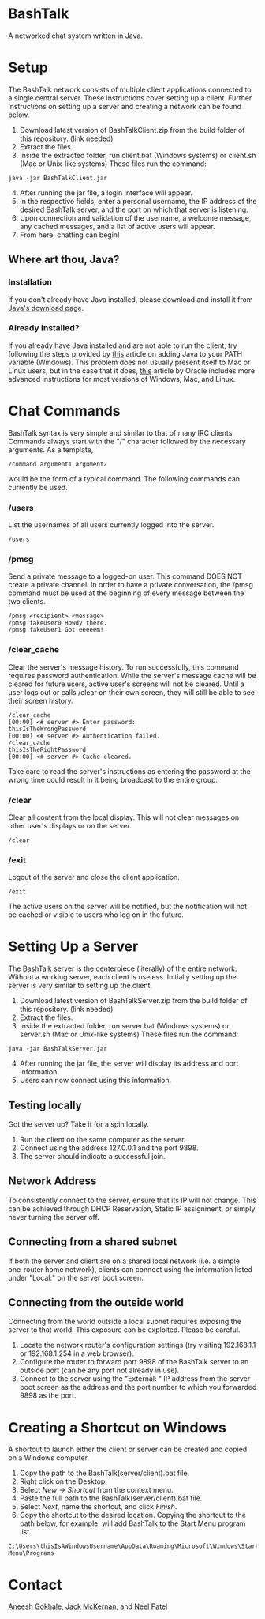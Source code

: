# BashTalk
A networked chat system written in Java.

# Setup
The BashTalk network consists of multiple client applications connected to a single central server. These instructions cover setting up a client. Further instructions on setting up a server and creating a network can be found below.

1. Download latest version of BashTalkClient.zip from the build folder of this repository. (link needed)
2. Extract the files.
3. Inside the extracted folder, run client.bat (Windows systems) or client.sh (Mac or Unix-like systems)
These files run the command:
```
java -jar BashTalkClient.jar
```
4. After running the jar file, a login interface will appear.
5. In the respective fields, enter a personal username, the IP address of the desired BashTalk server, and the port on which that server is listening.
6. Upon connection and validation of the username, a welcome message, any cached messages, and a list of active users will appear.
7. From here, chatting can begin!

## Where art thou, Java?
### Installation
If you don't already have Java installed, please download and install it from [Java's download page](https://www.java.com/en/download/).

### Already installed?
If you already have Java installed and are not able to run the client, try following the steps provided by [this](https://javatutorial.net/set-java-home-windows-10) article on adding Java to your PATH variable (Windows). This problem does not usually present itself to Mac or Linux users, but in the case that it does, [this](https://www.java.com/en/download/help/path.xml) article by Oracle includes more advanced instructions for most versions of Windows, Mac, and Linux.

# Chat Commands
BashTalk syntax is very simple and similar to that of many IRC clients. Commands always start with the "/" character followed by the necessary arguments. As a template,
```
/command argument1 argument2
```
would be the form of a typical command. The following commands can currently be used.

### /users
List the usernames of all users currently logged into the server.
```
/users
```

### /pmsg
Send a private message to a logged-on user. This command DOES NOT create a private channel. In order to have a private conversation, the /pmsg command must be used at the beginning of every message between the two clients. 
```
/pmsg <recipient> <message>
/pmsg fakeUser0 Howdy there.
/pmsg fakeUser1 Got eeeeem!
```

### /clear_cache
Clear the server's message history. To run successfully, this command requires password authentication. While the server's message cache will be cleared for future users, active user's screens will not be cleared. Until a user logs out or calls /clear on their own screen, they will still be able to see their screen history.
```
/clear_cache
[00:00] <# server #> Enter password:
thisIsTheWrongPassword
[00:00] <# server #> Authentication failed.
/clear_cache
thisIsTheRightPassword
[00:00] <# server #> Cache cleared.
```
Take care to read the server's instructions as entering the password at the wrong time could result in it being broadcast to the entire group.

### /clear
Clear all content from the local display. This will not clear messages on other user's displays or on the server.
```
/clear
```

### /exit
Logout of the server and close the client application.
```
/exit
```
The active users on the server will be notified, but the notification will not be cached or visible to users who log on in the future.

# Setting Up a Server
The BashTalk server is the centerpiece (literally) of the entire network. Without a working server, each client is useless. Initially setting up the server is very similar to setting up the client.
1. Download latest version of BashTalkServer.zip from the build folder of this repository. (link needed)
2. Extract the files.
3. Inside the extracted folder, run server.bat (Windows systems) or server.sh (Mac or Unix-like systems)
These files run the command:
```
java -jar BashTalkServer.jar
```
4. After running the jar file, the server will display its address and port information.
5. Users can now connect using this information.

## Testing locally
Got the server up? Take it for a spin locally.
1. Run the client on the same computer as the server.
2. Connect using the address 127.0.0.1 and the port 9898.
3. The server should indicate a successful join.

## Network Address
To consistently connect to the server, ensure that its IP will not change. This can be achieved through DHCP Reservation, Static IP assignment, or simply never turning the server off.

## Connecting from a shared subnet
If both the server and client are on a shared local network (i.e. a simple one-router home network), clients can connect using the information listed under "Local:" on the server boot screen.

## Connecting from the outside world
Connecting from the world outside a local subnet requires exposing the server to that world. This exposure can be exploited. Please be careful.
1. Locate the network router's configuration settings (try visiting 192.168.1.1 or 192.168.1.254 in a web browser).
2. Configure the router to forward port 9898 of the BashTalk server to an outside port (can be any port not already in use).
3. Connect to the server using the "External: " IP address from the server boot screen as the address and the port number to which you forwarded 9898 as the port.

# Creating a Shortcut on Windows
A shortcut to launch either the client or server can be created and copied on a Windows computer.
1. Copy the path to the BashTalk(server/client).bat file.
1. Right click on the Desktop.
2. Select *New -> Shortcut* from the context menu.
3. Paste the full path to the BashTalk(server/client).bat file.
4. Select *Next*, name the shortcut, and click *Finish*.
5. Copy the shortcut to the desired location. Copying the shortcut to the path below, for example, will add BashTalk to the Start Menu program list.
```
C:\Users\thisIsAWindowsUsername\AppData\Roaming\Microsoft\Windows\Start Menu\Programs
```

# Contact
[Aneesh Gokhale](https://github.com/agokhale1), [Jack McKernan](https://github.com/jmcker), and [Neel Patel](https://github.com/patelneel55)
